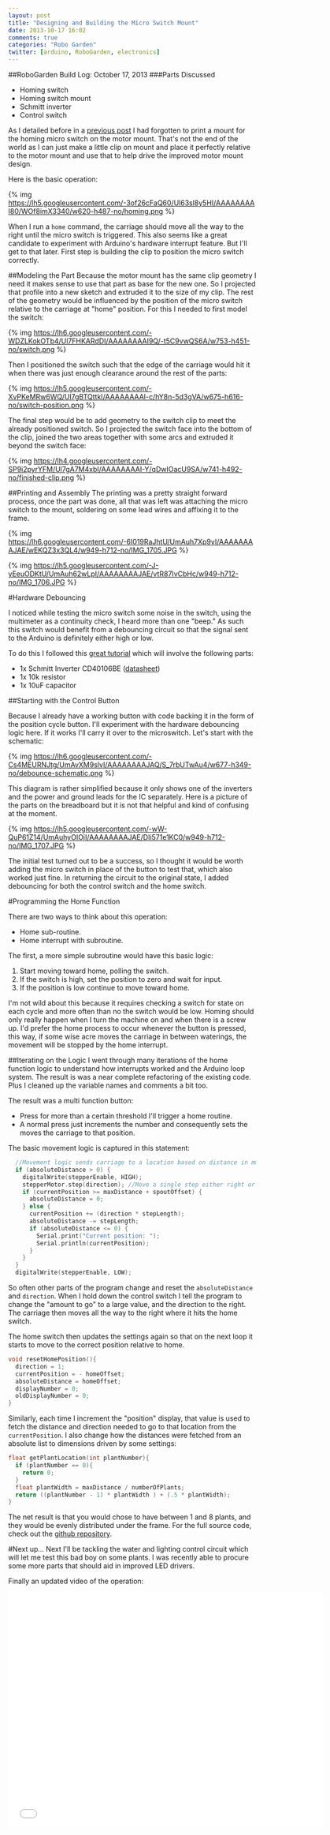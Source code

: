 ```yaml
---
layout: post
title: "Designing and Building the Micro Switch Mount"
date: 2013-10-17 16:02
comments: true
categories: "Robo Garden"
twitter: [arduino, RoboGarden, electronics]
---
```

##RoboGarden Build Log: October 17, 2013
###Parts Discussed
- Homing switch
- Homing switch mount
- Schmitt inverter
- Control switch

As I detailed before in a [previous post](http://neverstopbuilding.net/finished-frame/) I had forgotten to print a mount for the homing micro switch on the motor mount. That's not the end of the world as I can just make a little clip on mount and place it perfectly relative to the motor mount and use that to  help drive the improved motor mount design.

Here is the basic operation:

{% img https://lh5.googleusercontent.com/-3of26cFaQ60/Ul63sl8y5HI/AAAAAAAAI80/WOf8imX3340/w620-h487-no/homing.png %}

When I run a `home` command, the carriage should move all the way to the right until the micro switch is triggered. This also seems like a great candidate to experiment with Arduino's hardware interrupt feature. But I'll get to that later. First step is building the clip to position the micro switch correctly.

##Modeling the Part
Because the motor mount has the same clip geometry I need it makes sense to use that part as base for the new one. So I projected that profile into a new sketch and extruded it to the size of my clip. The rest of the geometry would be influenced by the position of the micro switch relative to the carriage at "home" position. For this I needed to first model the switch:

{% img https://lh6.googleusercontent.com/-WDZLKokOTb4/Ul7FHKARdDI/AAAAAAAAI9Q/-t5C9vwQS6A/w753-h451-no/switch.png %}

Then I positioned the switch such that the edge of the carriage would hit it when there was just enough clearance around the rest of the parts:

{% img https://lh5.googleusercontent.com/-XvPKeMRw6WQ/Ul7gBTQttkI/AAAAAAAAI-c/hY8n-5d3gVA/w675-h616-no/switch-position.png %}

The final step would be to add geometry to the switch clip to meet the already positioned switch. So I projected the switch face into the bottom of the clip, joined the two areas together with some arcs and extruded it beyond the switch face:

{% img https://lh4.googleusercontent.com/-SP9i2pyrYFM/Ul7gA7M4xbI/AAAAAAAAI-Y/qDwIOacU9SA/w741-h492-no/finished-clip.png %}

##Printing and Assembly
The printing was a pretty straight forward process, once the part was done, all that was left was attaching the micro switch to the mount, soldering on some lead wires and affixing it to the frame.

{% img https://lh6.googleusercontent.com/-6I019RaJhtU/UmAuh7Xp9vI/AAAAAAAAJAE/wEKQZ3x3QL4/w949-h712-no/IMG_1705.JPG %}

{% img https://lh5.googleusercontent.com/-J-yEeuODKtU/UmAuh62wLpI/AAAAAAAAJAE/vtR87IvCbHc/w949-h712-no/IMG_1706.JPG %}

#Hardware Debouncing

I noticed while testing the micro switch some noise in the switch, using the multimeter as a continuity check, I heard more than one "beep." As such this switch would benefit from a debouncing circuit so that the signal sent to the Arduino is definitely either high or low.

To do this I followed this [great tutorial](http://www.jeremyblum.com/2011/03/07/arduino-tutorial-10-interrupts-and-hardware-debouncing/) which will involve the following parts:

- 1x Schmitt Inverter CD40106BE ([datasheet](http://www.mouser.com/ds/2/405/schs097d-127287.pdf))
- 1x 10k resistor
- 1x 10uF capacitor

##Starting with the Control Button

Because I already have a working button with code backing it in the form of the position cycle button. I'll experiment with the hardware debouncing logic here. If it works I'll carry it over to the microswitch. Let's start with the schematic:

{% img https://lh6.googleusercontent.com/-Cs4MEURNJtg/UmAvXM9slvI/AAAAAAAAJAQ/S_7rbUTwAu4/w677-h349-no/debounce-schematic.png %}

This diagram is rather simplified because it only shows one of the inverters and the power and ground leads for the IC separately. Here is a picture of the parts on the breadboard but it is not that helpful and kind of confusing at the moment.

{% img https://lh5.googleusercontent.com/-wW-QuP61Z14/UmAuhyOIOjI/AAAAAAAAJAE/DIi571e1KC0/w949-h712-no/IMG_1707.JPG %}

The initial test turned out to be a success, so I thought it would be worth adding the micro switch in place of the button to test that, which also worked just fine. In returning the circuit to the original state, I added debouncing for both the control switch and the home switch.

#Programming the Home Function

There are two ways to think about this operation:

- Home sub-routine.
- Home interrupt with subroutine.

The first, a more simple subroutine would have this basic logic:

1. Start moving toward home, polling the switch.
2. If the switch is high, set the position to zero and wait for input.
3. If the position is low continue to move toward home.


I'm not wild about this because it requires checking a switch for state on each cycle and more often than no the switch would be low. Homing should only really happen when I turn the machine on and when there is a screw up. I'd prefer the home process to occur whenever the button is pressed, this way, if some wise acre moves the carriage in between waterings, the movement will be stopped by the home interrupt.

##Iterating on the Logic
I went through many iterations of the home function logic to understand how interrupts worked and the Arduino loop system. The result is was a near complete refactoring of the existing code. Plus I cleaned up the variable names and comments a bit too.

The result was a multi function button:

- Press for more than a certain threshold I'll trigger a home routine.
- A normal press just increments the number and consequently sets the moves the carriage to that position.

The basic movement logic is captured in this statement:

```c
  //Movement logic sends carriage to a location based on distance in mm and direction (-1 is right, 1 is left)
  if (absoluteDistance > 0) {
    digitalWrite(stepperEnable, HIGH);
    stepperMotor.step(direction); //Move a single step either right or left based on sign
    if (currentPosition >= maxDistance + spoutOffset) {
      absoluteDistance = 0;
    } else {
      currentPosition += (direction * stepLength);
      absoluteDistance -= stepLength;
      if (absoluteDistance <= 0) {
        Serial.print("Current position: ");
        Serial.println(currentPosition);
      }
    }
  }
  digitalWrite(stepperEnable, LOW);
```

So often other parts of the program change and reset the `absoluteDistance` and `direction`. When I hold down the control switch I tell the program to change the "amount to go" to a large value, and the direction to the right. The carriage then moves all the way to the right where it hits the home switch.

The home switch then updates the settings again so that on the next loop it starts to move to the correct position relative to home.

```c
void resetHomePosition(){
  direction = 1;
  currentPosition = - homeOffset;
  absoluteDistance = homeOffset;
  displayNumber = 0;
  oldDisplayNumber = 0;
}
```

Similarly, each time I increment the "position" display, that value is used to fetch the distance and direction needed to go to that location from the `currentPosition`. I also change how the distances were fetched from an absolute list to dimensions driven by some settings:

```c
float getPlantLocation(int plantNumber){
  if (plantNumber == 0){
    return 0;
  }
  float plantWidth = maxDistance / numberOfPlants;
  return ((plantNumber - 1) * plantWidth ) + (.5 * plantWidth);
}
```

The net result is that you would chose to have between 1 and 8 plants, and they would be evenly distributed under the frame. For the full source code, check out the [github repository](https://github.com/neverstopbuilding/robo-garden).

#Next up...
Next I'll be tackling the water and lighting control circuit which will let me test this bad boy on some plants. I was recently able to procure some more parts that should aid in improved LED drivers.

Finally an updated video of the operation:

<iframe width="640" height="480" src="//www.youtube.com/embed/n8XD46BQcEk" frameborder="0" allowfullscreen></iframe>
